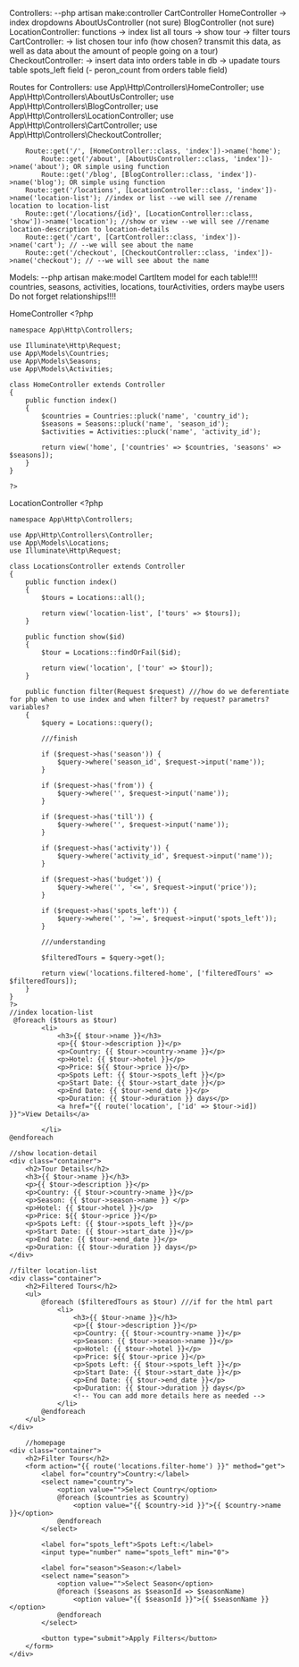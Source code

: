 Controllers: --php artisan make:controller CartController
    HomeController -> index dropdowns
    AboutUsController (not sure)
    BlogController (not sure)
    LocationController: functions 
                                -> index list all tours
                                -> show tour
                                -> filter tours
    CartController: 
                    -> list chosen tour info (how chosen? transmit this data, as well as data about the amount of people going on a tour)
    CheckoutController:
                        -> insert data into orders table in db
                        -> upadate tours table spots_left field (- peron_count from orders table field)



Routes for Controllers:
    use App\Http\Controllers\HomeController;
    use App\Http\Controllers\AboutUsController;
    use App\Http\Controllers\BlogController;
    use App\Http\Controllers\LocationController;
    use App\Http\Controllers\CartController;
    use App\Http\Controllers\CheckoutController;

        Route::get('/', [HomeController::class, 'index'])->name('home');
            Route::get('/about', [AboutUsController::class, 'index'])->name('about'); OR simple using function
            Route::get('/blog', [BlogController::class, 'index'])->name('blog'); OR simple using function
        Route::get('/locations', [LocationController::class, 'index'])->name('location-list'); //index or list --we will see //rename location to location-list
        Route::get('/locations/{id}', [LocationController::class, 'show'])->name('location'); //show or view --we will see //rename location-description to location-details
        Route::get('/cart', [CartController::class, 'index'])->name('cart'); // --we will see about the name
        Route::get('/checkout', [CheckoutController::class, 'index'])->name('checkout'); // --we will see about the name



Models: --php artisan make:model CartItem
model for each table!!!!
countries, seasons, activities, locations, tourActivities, orders
maybe users
Do not forget relationships!!!!
    <!-- User.php
        -> This model can represent the registered users of your website.
        -> It might have attributes like name, email, password, etc.
        -> You can use Laravel's built-in authentication system to handle user registration and login.
    Location.php
        -> This model could represent different travel destinations or locations.
        -> It might have attributes like name, description, image, price, etc.
    CartItem.php
        -> This model could represent items in the user's cart.
        -> It might have attributes like user_id, location_id, quantity, etc.
        -> This model would help manage the user's cart before the checkout process.
    BlogPost.php (not sure needed)
        -> This model could represent the blog posts on your website.
        -> It might have attributes like title, content, author, image, etc.
    Order.php
        -> This model could represent the orders placed by users during the checkout process.
        -> It might have attributes like user_id, total_amount, status, etc. -->


HomeController
    <?php 
    
    namespace App\Http\Controllers;

    use Illuminate\Http\Request;
    use App\Models\Countries;
    use App\Models\Seasons;
    use App\Models\Activities;

    class HomeController extends Controller
    {
        public function index()
        {
            $countries = Countries::pluck('name', 'country_id');
            $seasons = Seasons::pluck('name', 'season_id');
            $activities = Activities::pluck('name', 'activity_id');

            return view('home', ['countries' => $countries, 'seasons' => $seasons]);
        }
    }
    
    ?>


LocationController
    <?php
 
    namespace App\Http\Controllers;
 
    use App\Http\Controllers\Controller;
    use App\Models\Locations;
    use Illuminate\Http\Request;

    class LocationsController extends Controller
    {
        public function index()
        {
            $tours = Locations::all();

            return view('location-list', ['tours' => $tours]);
        }

        public function show($id) 
        {
            $tour = Locations::findOrFail($id);

            return view('location', ['tour' => $tour]);
        }

        public function filter(Request $request) ///how do we deferentiate for php when to use index and when filter? by request? parametrs? variables?
        {
            $query = Locations::query();

            ///finish

            if ($request->has('season')) {
                $query->where('season_id', $request->input('name'));
            }

            if ($request->has('from')) {
                $query->where('', $request->input('name'));
            }

            if ($request->has('till')) {
                $query->where('', $request->input('name'));
            }

            if ($request->has('activity')) {
                $query->where('activity_id', $request->input('name'));
            }

            if ($request->has('budget')) {
                $query->where('', '<=', $request->input('price'));
            }

            if ($request->has('spots_left')) {
                $query->where('', '>=', $request->input('spots_left'));
            }

            ///understanding

            $filteredTours = $query->get();

            return view('locations.filtered-home', ['filteredTours' => $filteredTours]);
        }
    }
    ?>
    //index location-list
     @foreach ($tours as $tour)
            <li>
                <h3>{{ $tour->name }}</h3>
                <p>{{ $tour->description }}</p>
                <p>Country: {{ $tour->country->name }}</p>
                <p>Hotel: {{ $tour->hotel }}</p>
                <p>Price: ${{ $tour->price }}</p>
                <p>Spots Left: {{ $tour->spots_left }}</p>
                <p>Start Date: {{ $tour->start_date }}</p>
                <p>End Date: {{ $tour->end_date }}</p>
                <p>Duration: {{ $tour->duration }} days</p>
                <a href="{{ route('location', ['id' => $tour->id]) }}">View Details</a>

            </li>
    @endforeach

    //show location-detail
    <div class="container">
        <h2>Tour Details</h2>
        <h3>{{ $tour->name }}</h3>
        <p>{{ $tour->description }}</p>
        <p>Country: {{ $tour->country->name }}</p>
        <p>Season: {{ $tour->season->name }} </p>
        <p>Hotel: {{ $tour->hotel }}</p>
        <p>Price: ${{ $tour->price }}</p>
        <p>Spots Left: {{ $tour->spots_left }}</p>
        <p>Start Date: {{ $tour->start_date }}</p>
        <p>End Date: {{ $tour->end_date }}</p>
        <p>Duration: {{ $tour->duration }} days</p>
    </div>

    //filter location-list
    <div class="container">
        <h2>Filtered Tours</h2>
        <ul>
            @foreach ($filteredTours as $tour) ///if for the html part
                <li>
                    <h3>{{ $tour->name }}</h3>
                    <p>{{ $tour->description }}</p>
                    <p>Country: {{ $tour->country->name }}</p>
                    <p>Season: {{ $tour->season->name }}</p>
                    <p>Hotel: {{ $tour->hotel }}</p>
                    <p>Price: ${{ $tour->price }}</p>
                    <p>Spots Left: {{ $tour->spots_left }}</p>
                    <p>Start Date: {{ $tour->start_date }}</p>
                    <p>End Date: {{ $tour->end_date }}</p>
                    <p>Duration: {{ $tour->duration }} days</p>
                    <!-- You can add more details here as needed -->
                </li>
            @endforeach
        </ul>
    </div>

        //homepage
    <div class="container">
        <h2>Filter Tours</h2>
        <form action="{{ route('locations.filter-home') }}" method="get">
            <label for="country">Country:</label>
            <select name="country">
                <option value="">Select Country</option>
                @foreach ($countries as $country)
                    <option value="{{ $country->id }}">{{ $country->name }}</option>
                @endforeach
            </select>

            <label for="spots_left">Spots Left:</label>
            <input type="number" name="spots_left" min="0">

            <label for="season">Season:</label>
            <select name="season">
                <option value="">Select Season</option>
                @foreach ($seasons as $seasonId => $seasonName)
                    <option value="{{ $seasonId }}">{{ $seasonName }}</option>
                @endforeach
            </select>

            <button type="submit">Apply Filters</button>
        </form>
    </div>


